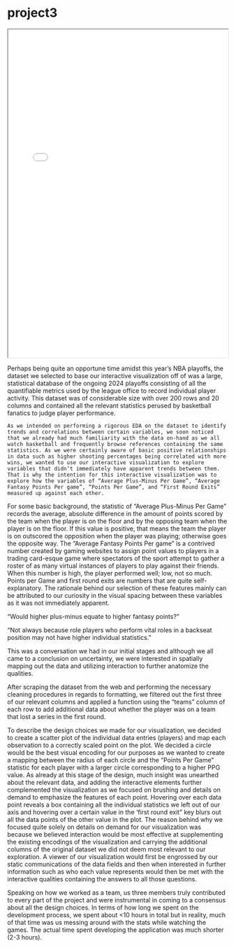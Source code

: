 # project3
<iframe src="visualization.html" width="100%" height="750"></iframe>

  Perhaps being quite an opportune time amidst this year’s NBA playoffs, the dataset we selected to base our interactive visualization off of was a large, statistical database of the ongoing 2024 playoffs consisting of all the quantifiable metrics used by the league office to record individual player activity. This dataset was of considerable size with over 200 rows and 20 columns and contained all the relevant statistics perused by basketball fanatics to judge player performance. 

	As we intended on performing a rigorous EDA on the dataset to identify trends and correlations between certain variables, we soon noticed that we already had much familiarity with the data on-hand as we all watch basketball and frequently browse references containing the same statistics. As we were certainly aware of basic positive relationships in data such as higher shooting percentages being correlated with more wins, we wanted to use our interactive visualization to explore variables that didn’t immediately have apparent trends between them. That is why the intention for this interactive visualization was to explore how the variables of “Average Plus-Minus Per Game”, “Average Fantasy Points Per game”, “Points Per Game”, and “First Round Exits” measured up against each other. 

For some basic background, the statistic of “Average Plus-Minus Per Game” records the average, absolute difference in the amount of points scored by the team when the player is on the floor and by the opposing team when the player is on the floor. If this value is positive, that means the team the player is on outscored the opposition when the player was playing; otherwise goes the opposite way. The “Average Fantasy Points Per game” is a contrived number created by gaming websites to assign point values to players in a trading card-esque game where spectators of the sport attempt to gather a roster of as many virtual instances of players to play against their friends. When this number is high, the player performed well; low, not so much. Points per Game and first round exits are numbers that are quite self-explanatory. The rationale behind our selection of these features mainly can be attributed to our curiosity in the visual spacing between these variables as it was not immediately apparent. 

“Would higher plus-minus equate to higher fantasy points?” 

“Not always because role players who perform vital roles in a backseat position may not have higher individual statistics.” 

This was a conversation we had in our initial stages and although we all came to a conclusion on uncertainty, we were interested in spatially mapping out the data and utilizing interaction to further anatomize the qualities.

After scraping the dataset from the web and performing the necessary cleaning procedures in regards to formatting, we filtered out the first three of our relevant columns and applied a function using the “teams” column of each row to add additional data about whether the player was on a team that lost a series in the first round. 

To describe the design choices we made for our visualization, we decided to create a scatter plot of the individual data entries (players) and map each observation to a correctly scaled point on the plot. We decided a circle would be the best visual encoding for our purposes as we wanted to create a mapping between the radius of each circle and the “Points Per Game” statistic for each player with a larger circle corresponding to a higher PPG value. As already at this stage of the design, much insight was unearthed about the relevant data, and adding the interactive elements further complemented the visualization as we focused on brushing and details on demand to emphasize the features of each point. Hovering over each data point reveals a box containing all the individual statistics we left out of our axis and hovering over a certain value in the ‘first round exit” key blurs out all the data points of the other value in the plot. The reason behind why we focused quite solely on details on demand for our visualization was because we believed interaction would be most effective at supplementing the existing encodings of the visualization and carrying the additional columns of the original dataset we did not deem most relevant to our exploration. A viewer of our visualization would first be engrossed by our static communications of the data fields and then when interested in further information such as who each value represents would then be met with the interactive qualities containing the answers to all those questions. 

Speaking on how we worked as a team, us three members truly contributed to every part of the project and were instrumental in coming to a consensus about all the design choices. In terms of how long we spent on the development process, we spent about <10 hours in total but in reality, much of that time was us messing around with the stats while watching the games. The actual time spent developing the application was much shorter (2-3 hours).

